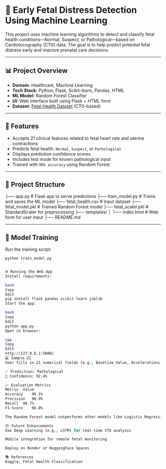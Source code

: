 # 🤰 Early Fetal Distress Detection Using Machine Learning

This project uses machine learning algorithms to detect and classify fetal health conditions—Normal, Suspect, or Pathological—based on Cardiotocography (CTG) data. The goal is to help predict potential fetal distress early and improve prenatal care decisions.

---

## 📊 Project Overview

- **Domain:** Healthcare, Machine Learning
- **Tech Stack:** Python, Flask, Scikit-learn, Pandas, HTML
- **ML Model:** Random Forest Classifier
- **UI:** Web interface built using Flask + HTML form
- **Dataset:** [Fetal Health Dataset](https://www.kaggle.com/datasets/andrewmvd/fetal-health-classification) (CTG-based)

---

## 🚀 Features

- Accepts 21 clinical features related to fetal heart rate and uterine contractions
- Predicts fetal health: `Normal`, `Suspect`, or `Pathological`
- Displays prediction confidence scores
- Includes test mode for known pathological input
- Trained with `99% accuracy` using Random Forest

---

## 📁 Project Structure


├── app.py # Flask app to serve predictions
├── train_model.py # Trains and saves the ML model
├── fetal_health.csv # Input dataset
├── fetal_model.pkl # Trained Random Forest model
├── fetal_scaler.pkl # StandardScaler for preprocessing
├── templates/
│ └── index.html # Web form for user input
├── README.md 



---

## 🧠 Model Training

Run the training script:

```bash
python train_model.py


🌐 Running the Web App
Install requirements:

bash
Copy
Edit
pip install flask pandas scikit-learn joblib
Start the app:

bash
Copy
Edit
python app.py
Open in browser:

cpp
Copy
Edit
http://127.0.0.1:5000/
💻 Sample UI
User fills in 21 numerical fields (e.g., Baseline Value, Accelerations, Histogram Features), clicks Predict, and gets a result like:

✅ Prediction: Pathological
🎯 Confidence: 92.4%

📈 Evaluation Metrics
Metric	Value
Accuracy	99.1%
Precision	98.9%
Recall	98.7%
F1-Score	98.8%

The Random Forest model outperforms other models like Logistic Regression, SVM, and KNN.

📦 Future Enhancements
Use Deep Learning (e.g., LSTM) for real-time CTG analysis

Mobile integration for remote fetal monitoring

Deploy on Render or HuggingFace Spaces

📚 References
Kaggle: Fetal Health Classification
